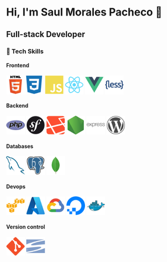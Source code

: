 # Hi, I'm Saul Morales Pacheco 👋

## Full-stack Developer

### 🚀 Tech Skills

#### Frontend
<a href="#"><img src="https://github.com/devicons/devicon/blob/master/icons/html5/html5-original-wordmark.svg" width="50"></a><a href="#"><img src="https://github.com/devicons/devicon/blob/master/icons/css3/css3-plain.svg" width="50"></a>
</a><a href="#"><img src="https://github.com/devicons/devicon/blob/master/icons/javascript/javascript-plain.svg" width="50"></a>
<a href="#"><img src="https://github.com/devicons/devicon/blob/master/icons/react/react-original.svg" width="50"></a>
<a href="#"><img src="https://github.com/devicons/devicon/blob/master/icons/vuejs/vuejs-original.svg" width="50"></a>
<a href="#"><img src="https://github.com/devicons/devicon/blob/master/icons/less/less-plain-wordmark.svg" width="50"></a>
#### Backend
<a href="#"><img src="https://github.com/devicons/devicon/blob/master/icons/php/php-original.svg" width="50"></a>
<a href="#"><img src="https://github.com/devicons/devicon/blob/master/icons/symfony/symfony-original.svg" width="50"></a>
<a href="#"><img src="https://github.com/devicons/devicon/blob/master/icons/laravel/laravel-plain.svg" width="50"></a>
<a href="#"><img src="https://github.com/devicons/devicon/blob/master/icons/nodejs/nodejs-original.svg" width="50"></a>
<a href="#"><img src="https://github.com/devicons/devicon/blob/master/icons/express/express-original-wordmark.svg" width="50"></a>
<a href="#"><img src="https://github.com/devicons/devicon/blob/master/icons/wordpress/wordpress-plain.svg" width="50"></a>
#### Databases
<a href="#"><img src="https://github.com/devicons/devicon/blob/master/icons/mysql/mysql-original.svg" width="50"></a>
<a href="#"><img src="https://github.com/devicons/devicon/blob/master/icons/postgresql/postgresql-original.svg" width="50"></a>
<a href="#"><img src="https://github.com/devicons/devicon/blob/master/icons/mongodb/mongodb-original.svg" width="50"></a>
#### Devops
<a href="#"><img src="https://github.com/devicons/devicon/blob/master/icons/amazonwebservices/amazonwebservices-original.svg" width="50"></a>
<a href="#"><img src="https://github.com/devicons/devicon/blob/master/icons/azure/azure-original.svg" width="50"></a>
<a href="#"><img src="https://github.com/devicons/devicon/blob/master/icons/googlecloud/googlecloud-original.svg" width="50"></a>
<a href="#"><img src="https://github.com/devicons/devicon/blob/master/icons/digitalocean/digitalocean-original.svg" width="50"></a>
<a href="#"><img src="https://github.com/devicons/devicon/blob/master/icons/docker/docker-original.svg" width="50"></a>
#### Version control
<a href="#"><img src="https://github.com/devicons/devicon/blob/master/icons/git/git-original.svg" width="50"></a>
<a href="#"><img src="https://github.com/devicons/devicon/blob/master/icons/subversion/subversion-original.svg" width="50"></a>
